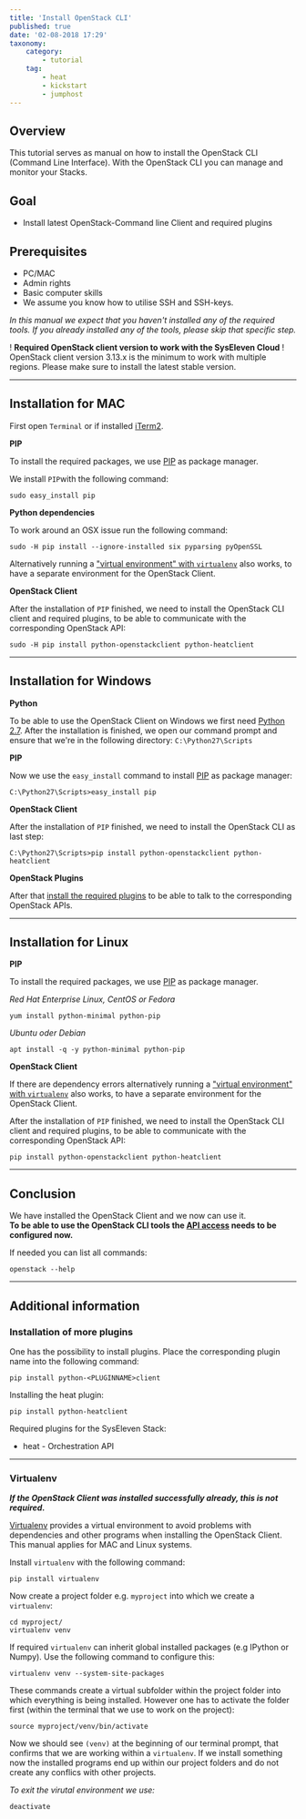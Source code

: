 ```yaml
---
title: 'Install OpenStack CLI'
published: true
date: '02-08-2018 17:29'
taxonomy:
    category:
        - tutorial
    tag:
        - heat
        - kickstart
        - jumphost
---
```


## Overview

This tutorial serves as manual on how to install the OpenStack CLI (Command Line Interface). With the OpenStack CLI you can manage and monitor your Stacks.

## Goal

* Install latest OpenStack-Command line Client and required plugins

## Prerequisites

* PC/MAC
* Admin rights
* Basic computer skills
* We assume you know how to utilise SSH and SSH-keys.

*In this manual we expect that you haven't installed any of the required tools.
If you already installed any of the tools, please skip that specific step.*


! **Required OpenStack client version to work with the SysEleven Cloud**
! OpenStack client version 3.13.x is the minimum to work with multiple regions. Please make sure to install the latest stable version.


---

## Installation for MAC

First open `Terminal` or if installed [iTerm2](https://www.iterm2.com/).

**PIP**

To install the required packages, we use [PIP](https://en.wikipedia.org/wiki/Pip_(package_manager)) as package manager.

We install `PIP`with the following command:
```shell
sudo easy_install pip
```

**Python dependencies**

To work around an OSX issue run the following command:
```shell
sudo -H pip install --ignore-installed six pyparsing pyOpenSSL
```

Alternatively running a ["virtual environment" with `virtualenv`](#virtualenv) also works, to have a separate environment for the OpenStack Client.

**OpenStack Client**

After the installation of `PIP` finished, we need to install the OpenStack CLI client and required plugins, to be able to communicate with the corresponding OpenStack API:
```shell
sudo -H pip install python-openstackclient python-heatclient
```

--- 

## Installation for Windows

**Python**

To be able to use the OpenStack Client on Windows we first need [Python 2.7](https://www.python.org/downloads/release/python-2712/).
After the installation is finished, we open our command prompt and ensure that we're in the following directory: `C:\Python27\Scripts`

**PIP**

Now we use the `easy_install` command to install [PIP](https://en.wikipedia.org/wiki/Pip_(package_manager)) as package manager:
```batch
C:\Python27\Scripts>easy_install pip
```

**OpenStack Client**

After the installation of `PIP` finished, we need to install the OpenStack CLI as last step:
```batch
C:\Python27\Scripts>pip install python-openstackclient python-heatclient
```

**OpenStack Plugins**

After that [install the required plugins](#installation-of-more-plugins) to be able to talk to the corresponding OpenStack APIs.

---

## Installation for Linux

**PIP**

To install the required packages, we use [PIP](https://en.wikipedia.org/wiki/Pip_(package_manager)) as package manager.

*Red Hat Enterprise Linux, CentOS or Fedora*
```shell
yum install python-minimal python-pip
```

*Ubuntu oder Debian*
```shell
apt install -q -y python-minimal python-pip
```

**OpenStack Client**

If there are dependency errors alternatively running a ["virtual environment" with `virtualenv`](#virtualenv) also works, to have a separate environment for the OpenStack Client.

After the installation of `PIP` finished, we need to install the OpenStack CLI client and required plugins, to be able to communicate with the corresponding OpenStack API:
```shell
pip install python-openstackclient python-heatclient
```

---

## Conclusion
We have installed the OpenStack Client and we now can use it.  
**To be able to use the OpenStack CLI tools the [API access](api-access/) needs to be configured now.**

If needed you can list all commands:
```shell
openstack --help
```

--- 

## Additional information

### Installation of more plugins

One has the possibility to install plugins. Place the corresponding plugin name into the following command:
```shell
pip install python-<PLUGINNAME>client
```
Installing the heat plugin:
```shell
pip install python-heatclient
```

Required plugins for the SysEleven Stack:

* heat - Orchestration API

---

### Virtualenv

***If the OpenStack Client was installed successfully already, this is not required.***

[Virtualenv](https://virtualenv.pypa.io) provides a virtual environment to avoid problems with dependencies and other programs when installing the OpenStack Client. This manual applies for MAC and Linux systems.

Install `virtualenv` with the following command:
```shell
pip install virtualenv
```

Now create a project folder e.g. `myproject` into which we create a `virtualenv`:
```shell
cd myproject/
virtualenv venv
```

If required `virtualenv` can inherit global installed packages (e.g IPython or Numpy). Use the following command to configure this:
```shell
virtualenv venv --system-site-packages
```

These commands create a virtual subfolder within the project folder into which everything is being installed. However one has to activate the folder first (within the terminal that we use to work on the project):
```shell
source myproject/venv/bin/activate
```

Now we should see `(venv)` at the beginning of our terminal prompt, that confirms that we are working within a `virtualenv`.
If we install something now the installed programs end up within our project folders and do not create any conflics with other projects.

*To exit the virutal environment we use:*
```shell
deactivate
```

